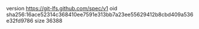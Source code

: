 version https://git-lfs.github.com/spec/v1
oid sha256:16ace52314c368410ee7591e313bb7a23ee55629412b8cbd409a536e32fd9786
size 36388
